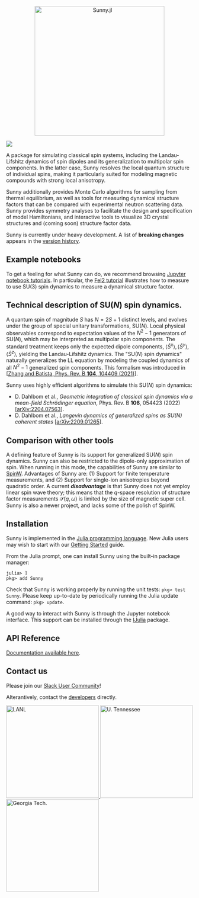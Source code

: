 <div align="center">
    <a href="https://github.com/SunnySuite/Sunny.jl/">
    <img src="https://raw.githubusercontent.com/SunnySuite/Sunny.jl/main/assets/sunny_logo.jpg" alt="Sunny.jl" width="350px">    
    </a>
</div>
<p>

<!--- [![](https://img.shields.io/badge/docs-stable-blue.svg)](https://sunnysuite.github.io/Sunny.jl/stable) --->

[![](https://img.shields.io/badge/docs-dev-blue.svg)](https://sunnysuite.github.io/Sunny.jl/dev)

A package for simulating classical spin systems, including the Landau-Lifshitz dynamics of spin dipoles and its generalization to multipolar spin components. In the latter case, Sunny resolves the local quantum structure of individual spins, making it particularly suited for modeling magnetic compounds with strong local anisotropy.

Sunny additionally provides Monte Carlo algorithms for sampling from thermal equilibrium, as well as tools for measuring dynamical structure factors that can be compared with experimental neutron scattering data. Sunny provides symmetry analyses to facilitate the design and specification of model Hamiltonians, and interactive tools to visualize 3D crystal structures and (coming soon) structure factor data.

Sunny is currently under heavy development. A list of **breaking changes** appears in the [version history](https://sunnysuite.github.io/Sunny.jl/dev/versions/).

## Example notebooks

To get a feeling for what Sunny can do, we recommend browsing [Jupyter notebook tutorials](http://nbviewer.org/github/SunnySuite/SunnyTutorials/blob/main/tutorials). In particular, the [FeI2 tutorial](http://nbviewer.org/github/SunnySuite/SunnyTutorials/blob/main/tutorials/FeI2/FeI2_tutorial.ipynb) illustrates how to measure to use SU(3) spin dynamics to measure a dynamical structure factor.

## Technical description of SU(_N_) spin dynamics.

A quantum spin of magnitude _S_ has $N = 2 S + 1$ distinct levels, and evolves under the group of special unitary transformations, SU(_N_). Local physical observables correspond to expectation values of the $N^2-1$ generators of SU(_N_), which may be interpreted as multipolar spin components. The standard treatment keeps only the expected dipole components, $\langle \hat S^x\rangle,\langle \hat S^y\rangle,\langle \hat S^z\rangle$, yielding the Landau-Lifshitz dynamics. The "SU(_N_) spin dynamics" naturally generalizes the LL equation by modeling the coupled dynamics of all $N^2-1$ generalized spin components. This formalism was introduced in [[Zhang and Batista, Phys. Rev. B **104**, 104409 (2021)](https://arxiv.org/abs/2106.14125)].

Sunny uses highly efficient algorithms to simulate this SU(_N_) spin dynamics:
* D. Dahlbom et al., _Geometric integration of classical spin dynamics via a mean-field Schrödinger equation_, Phys. Rev. B **106**, 054423 (2022) [[arXiv:2204.07563](https://arxiv.org/abs/2204.07563)].
* D. Dahlbom et al., _Langevin dynamics of generalized spins as SU(N) coherent states_ [[arXiv:2209.01265](https://arxiv.org/abs/2209.01265)].

## Comparison with other tools

A defining feature of Sunny is its support for generalized SU(_N_) spin dynamics. Sunny can also be restricted to the dipole-only approximation of spin. When running in this mode, the capabilities of Sunny are similar to [SpinW](https://spinw.org/). Advantages of Sunny are: (1) Support for finite temperature measurements, and (2) Support for single-ion anisotropies beyond quadratic order. A current **_disadvantage_** is that Sunny does not yet employ linear spin wave theory; this means that the $q$-space resolution of structure factor measurements $\mathcal{S}(q,\omega)$ is limited by the size of magnetic super cell. Sunny is also a newer project, and lacks some of the polish of SpinW.

## Installation

Sunny is implemented in the [Julia programming language](https://julialang.org/). New Julia users may wish to start with our [Getting Started](GettingStarted.md) guide.

From the Julia prompt, one can install Sunny using the built-in package manager:
```
julia> ]
pkg> add Sunny
```

Check that Sunny is working properly by running the unit tests: `pkg> test Sunny`. Please keep up-to-date by periodically running the Julia update command: `pkg> update`.

A good way to interact with Sunny is through the Jupyter notebook interface. This support can be installed through the [IJulia](https://github.com/JuliaLang/IJulia.jl) package.

## API Reference

[Documentation available here](https://sunnysuite.github.io/Sunny.jl/dev).

## Contact us

Please join our [Slack User Community](https://join.slack.com/t/sunny-users/shared_invite/zt-1igulj7gz-_hNqCnOXbAjhH6oG64~PFA)!

Alterantively, contact the [developers](https://github.com/SunnySuite/Sunny.jl/wiki/Contributors) directly.
    

<div>
    <a href="https://www.lanl.gov">
    <img src="https://raw.githubusercontent.com/SunnySuite/Sunny.jl/main/assets/lanl.png" alt="LANL" width="250px">
    </a>
    <a href="https://www.utk.edu">
    <img src="https://raw.githubusercontent.com/SunnySuite/Sunny.jl/main/assets/utk.png" alt="U. Tennessee" width="250px">
    </a>
    <a href="https://www.gatech.edu/">
    <img src="https://raw.githubusercontent.com/SunnySuite/Sunny.jl/main/assets/gatech.png" alt="Georgia Tech." width="250px">
    </a>
</div>

